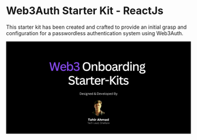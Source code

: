 # Web3Auth Starter Kit - ReactJs

This starter kit has been created and crafted to provide an initial grasp and configuration for a passwordless authentication system using Web3Auth.

![Starter Kits For Web3](starter-kit.png)
